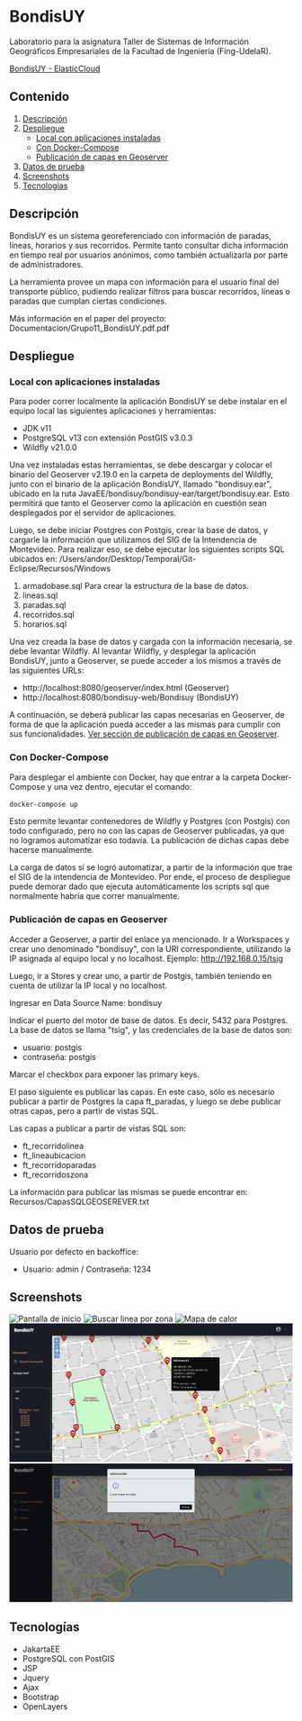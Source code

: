 # BondisUY

Laboratorio para la asignatura Taller de Sistemas de Información Geográficos Empresariales de la Facultad de Ingeniería (Fing-UdelaR).

[BondisUY - ElasticCloud](https://bondisuy.web.elasticloud.uy/bondisuy-web/Bondisuy)

## Contenido
1. [Descripción](#descripción)
2. [Despliegue](#despliegue)
	- [Local con aplicaciones instaladas](#local-con-aplicaciones-instaladas)
	- [Con Docker-Compose](#con-docker-compose)
	- [Publicación de capas en Geoserver](#publicación-de-capas-en-geoserver)
3. [Datos de prueba](#datos-de-prueba)
4. [Screenshots](#screenshots)
5. [Tecnologías](#tecnologías)

## Descripción

BondisUY es un sistema georeferenciado con información de paradas, líneas, horarios y sus recorridos. Permite tanto consultar dicha información en tiempo real por usuarios anónimos, como también actualizarla por parte de administradores.

La herramienta provee un mapa con información para el usuario final del transporte público, pudiendo realizar filtros para buscar recorridos, líneas o paradas que cumplan ciertas condiciones.

Más información en el paper del proyecto: Documentacion/Grupo11_BondisUY.pdf.pdf

## Despliegue

### Local con aplicaciones instaladas 

Para poder correr localmente la aplicación BondisUY se debe instalar en el equipo local las siguientes aplicaciones y herramientas: 
- JDK v11 
- PostgreSQL v13 con extensión PostGIS v3.0.3 
- Wildfly v21.0.0

Una vez instaladas estas herramientas, se debe descargar y colocar el binario del Geoserver v2.19.0 en la carpeta de deployments del Wildfly, junto con el binario de la aplicación BondisUY, llamado "bondisuy.ear", ubicado en la ruta JavaEE/bondisuy/bondisuy-ear/target/bondisuy.ear. Esto permitirá que tanto el Geoserver como la aplicación en cuestión sean desplegados por el servidor de aplicaciones. 

Luego, se debe iniciar Postgres con Postgis, crear la base de datos, y cargarle la información que utilizamos del SIG de la Intendencia de Montevideo. Para realizar eso, se debe ejecutar los siguientes scripts SQL ubicados en: /Users/andor/Desktop/Temporal/Git-Eclipse/Recursos/Windows 

1. armadobase.sql Para crear la estructura de la base de datos. 
2. lineas.sql
3. paradas.sql
4. recorridos.sql
5. horarios.sql 

Una vez creada la base de datos y cargada con la información necesaria, se debe levantar Wildfly. Al levantar Wildfly, y desplegar la aplicación BondisUY, junto a Geoserver, se puede acceder a los mismos a través de las siguientes URLs: 

- http://localhost:8080/geoserver/index.html (Geoserver)
- http://localhost:8080/bondisuy-web/Bondisuy (BondisUY) 

A continuación, se deberá publicar las capas necesarias en Geoserver, de forma de que la aplicación pueda acceder a las mismas para cumplir con sus funcionalidades. [Ver sección de publicación de capas en Geoserver](#publicación-de-capas-en-geoserver).

 
### Con Docker-Compose

Para desplegar el ambiente con Docker, hay que entrar a la carpeta Docker-Compose y una vez dentro, ejecutar el comando: 
```sh
docker-compose up
```

Esto permite levantar contenedores de Wildfly y Postgres (con Postgis) con todo configurado, pero no con las capas de Geoserver publicadas, ya que no logramos automatizar eso todavía. La publicación de dichas capas debe hacerse manualmente.

La carga de datos sí se logró automatizar, a partir de la información que trae el SIG de la intendencia de Montevideo. Por ende, el proceso de despliegue puede demorar dado que ejecuta automáticamente los scripts sql que normalmente habría que correr manualmente.

### Publicación de capas en Geoserver

Acceder a Geoserver, a partir del enlace ya mencionado. Ir a Workspaces y crear uno denominado "bondisuy", con la URI correspondiente, utilizando la IP asignada al equipo local y no localhost. Ejemplo: http://192.168.0.15/tsig 

Luego, ir a Stores y crear uno, a partir de Postgis, también teniendo en cuenta de utilizar la IP local y no localhost.

Ingresar en Data Source Name: bondisuy

Indicar el puerto del motor de base de datos. Es decir, 5432 para Postgres. La base de datos se llama "tsig", y las credenciales de la base de datos son: 
- usuario: postgis 
- contraseña: postgis

Marcar el checkbox para exponer las primary keys.

El paso siguiente es publicar las capas. En este caso, sólo es necesario publicar a partir de Postgres la capa ft_paradas, y luego se debe publicar otras capas, pero a partir de vistas SQL. 

Las capas a publicar a partir de vistas SQL son: 

- ft_recorridolinea 
- ft_lineaubicacion 
- ft_recorridoparadas 
- ft_recorridoszona

La información para publicar las mismas se puede encontrar en: Recursos/CapasSQLGEOSEREVER.txt

## Datos de prueba
Usuario por defecto en backoffice:

- Usuario: admin / Contraseña: 1234

## Screenshots

![Pantalla de inicio](./Documentacion/screenshots-del-sistema/screenshot01.png)
![Buscar linea por zona](./Documentacion/screenshots-del-sistema/screenshot04.png)
![Mapa de calor](./Documentacion/screenshots-del-sistema/screenshot05.png)
![Ver próximas lineas](./Documentacion/screenshots-del-sistema/screenshot06.png)
![Linea creada (Administrador)](./Documentacion/screenshots-del-sistema/screenshot09.png)

## Tecnologías

- JakartaEE
- PostgreSQL con PostGIS
- JSP
- Jquery
- Ajax
- Bootstrap
- OpenLayers
